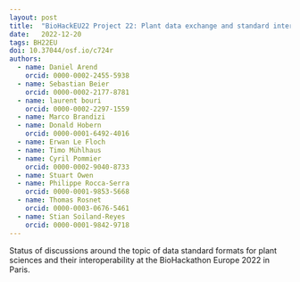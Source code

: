 ```yaml
---
layout: post
title:  "BioHackEU22 Project 22: Plant data exchange and standard interoperability"
date:   2022-12-20
tags: BH22EU
doi: 10.37044/osf.io/c724r
authors:
  - name: Daniel Arend
    orcid: 0000-0002-2455-5938
  - name: Sebastian Beier
    orcid: 0000-0002-2177-8781
  - name: laurent bouri
    orcid: 0000-0002-2297-1559
  - name: Marco Brandizi
  - name: Donald Hobern
    orcid: 0000-0001-6492-4016
  - name: Erwan Le Floch
  - name: Timo Mühlhaus
  - name: Cyril Pommier
    orcid: 0000-0002-9040-8733
  - name: Stuart Owen
  - name: Philippe Rocca-Serra
    orcid: 0000-0001-9853-5668
  - name: Thomas Rosnet
    orcid: 0000-0003-0676-5461
  - name: Stian Soiland-Reyes
    orcid: 0000-0001-9842-9718
---
```


Status of discussions around the topic of data standard formats for plant sciences and their interoperability at the BioHackathon Europe 2022 in Paris.

